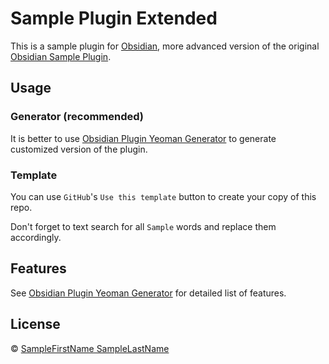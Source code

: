 # Sample Plugin Extended

This is a sample plugin for [Obsidian](https://obsidian.md/), more advanced version of the original [Obsidian Sample Plugin](https://github.com/obsidianmd/obsidian-sample-plugin/).

## Usage

### Generator (recommended)

It is better to use [Obsidian Plugin Yeoman Generator](https://github.com/mnaoumov/generator-obsidian-plugin) to generate customized version of the plugin.

### Template

You can use `GitHub`'s `Use this template` button to create your copy of this repo.

Don't forget to text search for all `Sample` words and replace them accordingly.

## Features

See [Obsidian Plugin Yeoman Generator](https://github.com/mnaoumov/generator-obsidian-plugin) for detailed list of features.

## License

© [SampleFirstName SampleLastName](https://github.com/sampleAuthorGitHubName/)
